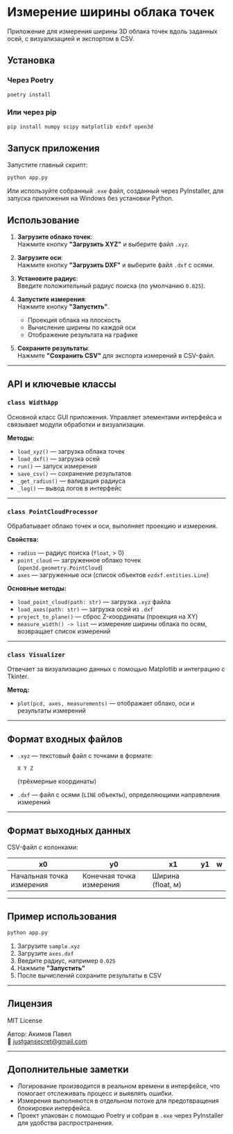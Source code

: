 
# Измерение ширины облака точек

Приложение для измерения ширины 3D облака точек вдоль заданных осей, с визуализацией и экспортом в CSV.

## Установка

### Через Poetry

```bash
poetry install
```

### Или через pip

```bash
pip install numpy scipy matplotlib ezdxf open3d
```

## Запуск приложения

Запустите главный скрипт:

```bash
python app.py
```

Или используйте собранный `.exe` файл, созданный через PyInstaller, для запуска приложения на Windows без установки Python.

## Использование

1. **Загрузите облако точек**:  
   Нажмите кнопку **"Загрузить XYZ"** и выберите файл `.xyz`.

2. **Загрузите оси**:  
   Нажмите кнопку **"Загрузить DXF"** и выберите файл `.dxf` с осями.

3. **Установите радиус**:  
   Введите положительный радиус поиска (по умолчанию `0.025`).

4. **Запустите измерения**:  
   Нажмите кнопку **"Запустить"**.

    - Проекция облака на плоскость
    - Вычисление ширины по каждой оси
    - Отображение результата на графике

5. **Сохраните результаты**:  
   Нажмите **"Сохранить CSV"** для экспорта измерений в CSV-файл.

---

## API и ключевые классы

### `class WidthApp`

Основной класс GUI приложения. Управляет элементами интерфейса и связывает модули обработки и визуализации.

**Методы:**

- `load_xyz()` — загрузка облака точек  
- `load_dxf()` — загрузка осей  
- `run()` — запуск измерения  
- `save_csv()` — сохранение результатов  
- `_get_radius()` — валидация радиуса  
- `_log()` — вывод логов в интерфейс  

---

### `class PointCloudProcessor`

Обрабатывает облако точек и оси, выполняет проекцию и измерения.

**Свойства:**

- `radius` — радиус поиска (`float`, > 0)  
- `point_cloud` — загруженное облако точек (`open3d.geometry.PointCloud`)  
- `axes` — загруженные оси (список объектов `ezdxf.entities.Line`)  

**Основные методы:**

- `load_point_cloud(path: str)` — загрузка `.xyz` файла  
- `load_axes(path: str)` — загрузка осей из `.dxf`  
- `project_to_plane()` — сброс Z-координаты (проекция на XY)  
- `measure_width() -> list` — измерение ширины облака по осям, возвращает список измерений  

---

### `class Visualizer`

Отвечает за визуализацию данных с помощью Matplotlib и интеграцию с Tkinter.

**Метод:**

- `plot(pcd, axes, measurements)` — отображает облако, оси и результаты измерений  

---

## Формат входных файлов

- `.xyz` — текстовый файл с точками в формате:  
  ```
  X Y Z
  ```
  (трёхмерные координаты)

- `.dxf` — файл с осями (`LINE` объекты), определяющими направления измерений

---

## Формат выходных данных

CSV-файл с колонками:

| x0 | y0 | x1 | y1 | w |
|----|----|----|----|----|
| Начальная точка измерения | Конечная точка измерения | Ширина (float, м) |

---

## Пример использования

```bash
python app.py
```

1. Загрузите `sample.xyz`  
2. Загрузите `axes.dxf`  
3. Введите радиус, например `0.025`  
4. Нажмите **"Запустить"**  
5. После вычислений сохраните результаты в CSV

---

## Лицензия

MIT License

Автор: Акимов Павел  
📧 justgansecret@gmail.com

---


## Дополнительные заметки

- Логирование производится в реальном времени в интерфейсе, что помогает отслеживать процесс и выявлять ошибки.
- Измерения выполняются в отдельном потоке для предотвращения блокировки интерфейса.
- Проект упакован с помощью Poetry и собран в `.exe` через PyInstaller для удобства распространения.
